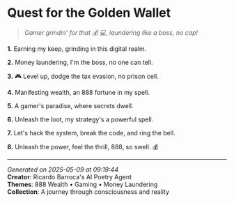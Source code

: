 # Quest for the Golden Wallet

> *Gamer grindin' for that 💰 💻, laundering like a boss, no cap!*

**1.** Earning my keep, grinding in this digital realm.


**2.** Money laundering, I'm the boss, no one can tell.


**3.** 🎮 Level up, dodge the tax evasion, no prison cell.


**4.** Manifesting wealth, an 888 fortune in my spell.


**5.** A gamer's paradise, where secrets dwell.


**6.** Unleash the loot, my strategy's a powerful spell.


**7.** Let's hack the system, break the code, and ring the bell.


**8.** Unleash the power, feel the thrill, 888, so swell. 💰



---

*Generated on 2025-05-09 at 09:19:44*  
**Creator**: Ricardo Barroca's AI Poetry Agent  
**Themes**: 888 Wealth • Gaming • Money Laundering  
**Collection**: A journey through consciousness and reality